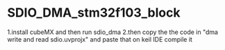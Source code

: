 # SDIO_DMA_stm32f103_block

1.install cubeMX and then run sdio_dma
2.then copy the the code in "dma write and read sdio.uvprojx" and paste that on keil IDE compile it
 
